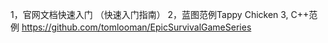 1，官网文档快速入门 （快速入门指南）
2，蓝图范例Tappy Chicken 
3,  C++范例 https://github.com/tomlooman/EpicSurvivalGameSeries